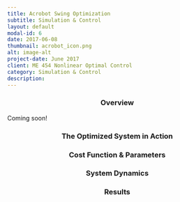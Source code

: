 ```yaml
---
title: Acrobot Swing Optimization
subtitle: Simulation & Control
layout: default
modal-id: 6
date: 2017-06-08
thumbnail: acrobot_icon.png
alt: image-alt
project-date: June 2017
client: ME 454 Nonlinear Optimal Control
category: Simulation & Control
description:
---
```

<center><h3>Overview</h3></center>
Coming soon!

<center><h3>The Optimized System in Action</h3></center>

<center><h3>Cost Function & Parameters</h3></center>

<center><h3>System Dynamics</h3></center>

<center><h3>Results</h3></center>

